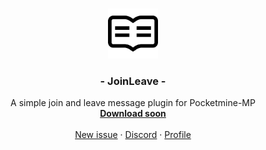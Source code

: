<br />
<p align="center">
  <a href="https://github.com/Lxcaa">
    <img src="images/readme_logo.png" alt="Logo" width="80" height="80">
  </a>

  <h3 align="center">- JoinLeave -</h3>

  <p align="center">
    A simple join and leave message plugin for Pocketmine-MP
    <br />
    <a href="https://github.com/Lxcaa"><strong>Download soon</strong></a>
    <br />
    <br />
    <a href="https://github.com/Lxcaa/SimpleFly/issues/new">New issue</a>
     · 
    <a href="https://discord.gg/buptPHf">Discord</a>
     · 
    <a href="https://github.com/Lxcaa">Profile</a>
  </p>
</p>

